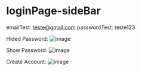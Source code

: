 # loginPage-sideBar

emailTest: teste@gmail.com 
passwordTest: teste123

Hided Password:
![image](https://github.com/SuperMoooo/loginPage-sideBar/assets/134961694/1ef1fd24-d7af-4d2a-a1e9-55f4d2c46e75)

Show Password:
![image](https://github.com/SuperMoooo/loginPage-sideBar/assets/134961694/6b31d3ed-2a85-47d0-97f8-5c0ec0c301ec)

Create Account:
![image](https://github.com/SuperMoooo/loginPage-sideBar/assets/134961694/39097ac2-1815-48aa-b380-97e060670bc8)
